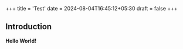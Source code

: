 +++
title = 'Test'
date = 2024-08-04T16:45:12+05:30
draft = false
+++

## Introduction

**Hello World!**

